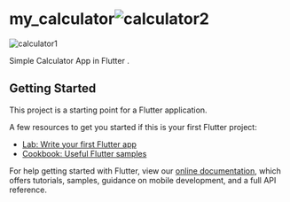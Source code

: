 # my_calculator![calculator2](https://user-images.githubusercontent.com/66877730/148395554-02358ba3-81bf-442d-b57b-19237f5fae89.png)
![calculator1](https://user-images.githubusercontent.com/66877730/148395559-7e63555a-fe3d-4329-884e-70a122ea1d91.png)


 Simple Calculator App in Flutter .

## Getting Started

This project is a starting point for a Flutter application.

A few resources to get you started if this is your first Flutter project:

- [Lab: Write your first Flutter app](https://flutter.dev/docs/get-started/codelab)
- [Cookbook: Useful Flutter samples](https://flutter.dev/docs/cookbook)

For help getting started with Flutter, view our
[online documentation](https://flutter.dev/docs), which offers tutorials,
samples, guidance on mobile development, and a full API reference.
